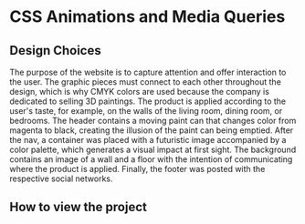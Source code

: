 # CSS Animations and Media Queries

## Design Choices
The purpose of the website is to capture attention and offer interaction to the user. The graphic pieces must connect to each other throughout the design, 
which is why CMYK colors are used because the company is dedicated to selling 3D paintings. The product is applied according to the user's taste, for example, 
on the walls of the living room, dining room, or bedrooms. The header contains a moving paint can that changes color from magenta to black, creating the illusion 
of the paint can being emptied. After the nav, a container was placed with a futuristic image accompanied by a color palette, which generates a visual impact at first sight. 
The background contains an image of a wall and a floor with the intention of communicating where the product is applied. 
Finally, the footer was posted with the respective social networks.

## How to view the project
